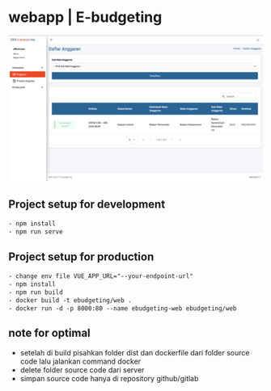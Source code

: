 # webapp | E-budgeting

![Example](example1.png)

## Project setup for development
```
- npm install
- npm run serve

```

## Project setup for production
```
- change env file VUE_APP_URL="--your-endpoint-url"
- npm install
- npm run build
- docker build -t ebudgeting/web .
- docker run -d -p 8000:80 --name ebudgeting-web ebudgeting/web

```
## note for optimal
- setelah di build pisahkan folder dist dan dockerfile dari folder source code lalu jalankan command docker
- delete folder source code dari server
- simpan source code hanya di repository github/gitlab
